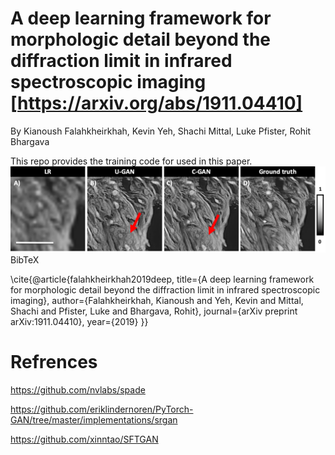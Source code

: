
# A deep learning framework for morphologic detail beyond the diffraction limit in infrared spectroscopic imaging [https://arxiv.org/abs/1911.04410]
By Kianoush Falahkheirkhah, Kevin Yeh, Shachi Mittal, Luke Pfister, Rohit Bhargava

This repo provides the training code for used in this paper.
![GitHub Logo](/Images/img1.tiff)
BibTeX

\cite{@article{falahkheirkhah2019deep,
  title={A deep learning framework for morphologic detail beyond the diffraction limit in infrared spectroscopic imaging},
  author={Falahkheirkhah, Kianoush and Yeh, Kevin and Mittal, Shachi and Pfister, Luke and Bhargava, Rohit},
  journal={arXiv preprint arXiv:1911.04410},
  year={2019}
}}
# Refrences
https://github.com/nvlabs/spade

https://github.com/eriklindernoren/PyTorch-GAN/tree/master/implementations/srgan

https://github.com/xinntao/SFTGAN

